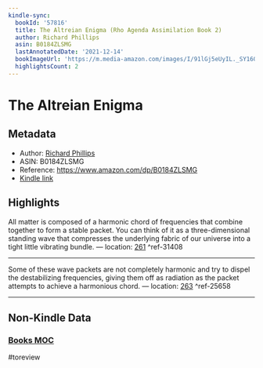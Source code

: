 ```yaml
---
kindle-sync:
  bookId: '57816'
  title: The Altreian Enigma (Rho Agenda Assimilation Book 2)
  author: Richard Phillips
  asin: B0184ZLSMG
  lastAnnotatedDate: '2021-12-14'
  bookImageUrl: 'https://m.media-amazon.com/images/I/91lGj5eUyIL._SY160.jpg'
  highlightsCount: 2
---
```

# The Altreian Enigma
## Metadata
* Author: [Richard Phillips](https://www.amazon.comundefined)
* ASIN: B0184ZLSMG
* Reference: https://www.amazon.com/dp/B0184ZLSMG
* [Kindle link](kindle://book?action=open&asin=B0184ZLSMG)

## Highlights
All matter is composed of a harmonic chord of frequencies that combine together to form a stable packet. You can think of it as a three-dimensional standing wave that compresses the underlying fabric of our universe into a tight little vibrating bundle. — location: [261](kindle://book?action=open&asin=B0184ZLSMG&location=261) ^ref-31408

---
Some of these wave packets are not completely harmonic and try to dispel the destabilizing frequencies, giving them off as radiation as the packet attempts to achieve a harmonious chord. — location: [263](kindle://book?action=open&asin=B0184ZLSMG&location=263) ^ref-25658

---
## Non-Kindle Data
### [Books MOC](Books%20MOC.md)
#toreview
